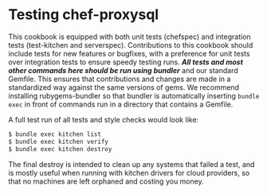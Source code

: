 Testing chef-proxysql
======================================

This cookbook is equipped with both unit tests (chefspec) and integration tests
(test-kitchen and serverspec). Contributions to this cookbook should include tests
for new features or bugfixes, with a preference for unit tests over integration
tests to ensure speedy testing runs. ***All tests and most other commands here
should be run using bundler*** and our standard Gemfile. This ensures that
contributions and changes are made in a standardized way against the same
versions of gems. We recommend installing rubygems-bundler so that bundler is
automatically inserting `bundle exec` in front of commands run in a directory
that contains a Gemfile.

A full test run of all tests and style checks would look like:

```bash
$ bundle exec kitchen list
$ bundle exec kitchen verify
$ bundle exec kitchen destroy
```

The final destroy is intended to clean up any systems that failed a test, and is
mostly useful when running with kitchen drivers for cloud providers, so that no
machines are left orphaned and costing you money.
